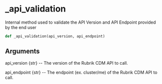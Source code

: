 # _api_validation

Internal method used to validate the API Version and API Endpoint provided by the end user

```py
def _api_validation(api_version, api_endpoint)
```

## Arguments
api_version {str} -- The version of the Rubrik CDM API to call.

api_endpoint {str} -- The endpoint (ex. cluster/me) of the Rubrik CDM API to call.



